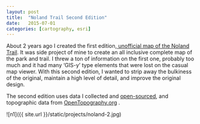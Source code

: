 ```yaml
---
layout: post
title:  "Noland Trail Second Edition"
date:   2015-07-01
categories: [cartography, esri]
---
```


About 2 years ago I created the first edition,[ unofficial map of the Noland Trail](http://jonahsmaps.tumblr.com/post/55516350234/the-noland-trail-is-a-well-known-park-in-newport). It was side project of mine to create an all inclusive complete map of the park and trail. I threw a ton of information on the first one, probably too much and it had many ‘GIS-y’ type elements that were lost on the casual map viewer. With this second edition, I wanted to strip away the bulkiness of the original, maintain a high level of detail, and improve the original design.  

The second edition uses data I collected and [open-sourced](http://jonahadkins.github.io/open-noland-trail/), and topographic data from&nbsp;[OpenTopography.org](http://www.opentopography.org/) . 

![n1]({{ site.url }}/static/projects/noland-2.jpg)
